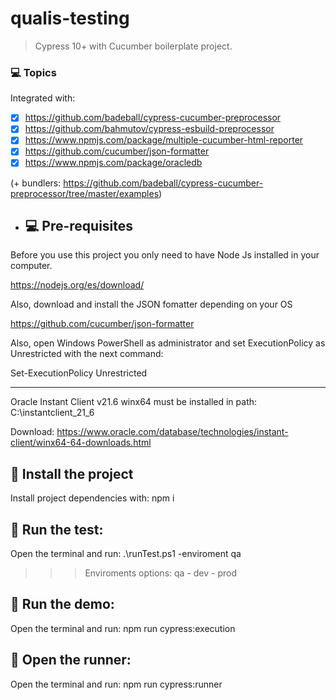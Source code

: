 # qualis-testing


> Cypress 10+ with Cucumber boilerplate project.

### 💻 Topics

Integrated with:

- [x] https://github.com/badeball/cypress-cucumber-preprocessor
- [x] https://github.com/bahmutov/cypress-esbuild-preprocessor
- [x] https://www.npmjs.com/package/multiple-cucumber-html-reporter
- [x] https://github.com/cucumber/json-formatter
- [x] https://www.npmjs.com/package/oracledb

(+ bundlers: https://github.com/badeball/cypress-cucumber-preprocessor/tree/master/examples)

- ## 💻 Pre-requisites

Before you use this project you only need to have Node Js installed in your computer.

https://nodejs.org/es/download/

Also, download and install the JSON fomatter depending on your OS

https://github.com/cucumber/json-formatter

Also, open Windows PowerShell as administrator and set ExecutionPolicy as Unrestricted with the next command:

Set-ExecutionPolicy Unrestricted

______________________________________________________________________________________

Oracle Instant Client v21.6 winx64 must be installed in path: C:\instantclient_21_6

Download: https://www.oracle.com/database/technologies/instant-client/winx64-64-downloads.html

## 🚀 Install the project

Install project dependencies with: npm i


## 🚀 Run the test: 
Open the terminal and run: .\runTest.ps1 -enviroment qa

>>>Enviroments options: qa - dev - prod

## 🚀 Run the demo: 
Open the terminal and run: npm run cypress:execution

## 🚀 Open the runner: 
Open the terminal and run: npm run cypress:runner
